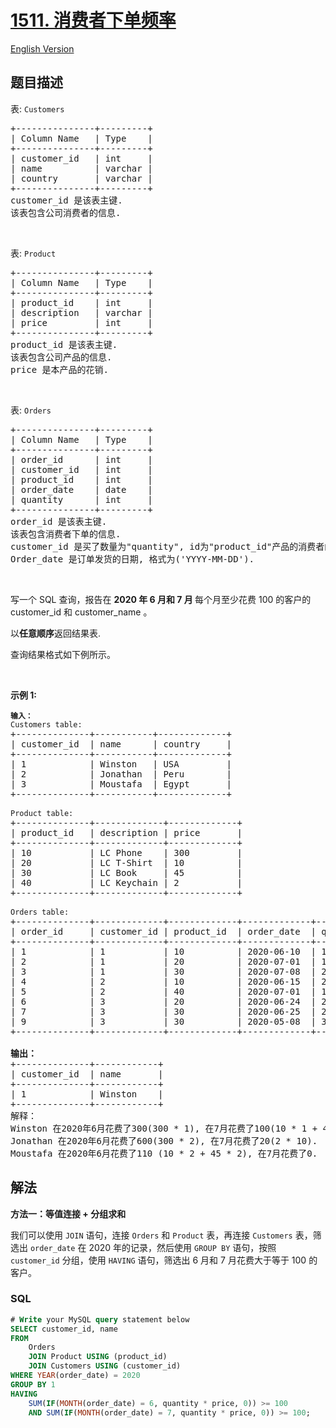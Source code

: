 # [1511. 消费者下单频率](https://leetcode.cn/problems/customer-order-frequency)

[English Version](/solution/1500-1599/1511.Customer%20Order%20Frequency/README_EN.md)

## 题目描述

<!-- 这里写题目描述 -->

<p>表: <code>Customers</code></p>

<pre>
+---------------+---------+
| Column Name   | Type    |
+---------------+---------+
| customer_id   | int     |
| name          | varchar |
| country       | varchar |
+---------------+---------+
customer_id 是该表主键.
该表包含公司消费者的信息.
</pre>

<p>&nbsp;</p>

<p>表: <code>Product</code></p>

<pre>
+---------------+---------+
| Column Name   | Type    |
+---------------+---------+
| product_id    | int     |
| description   | varchar |
| price         | int     |
+---------------+---------+
product_id 是该表主键.
该表包含公司产品的信息.
price 是本产品的花销.</pre>

<p>&nbsp;</p>

<p>表: <code>Orders</code></p>

<pre>
+---------------+---------+
| Column Name   | Type    |
+---------------+---------+
| order_id      | int     |
| customer_id   | int     |
| product_id    | int     |
| order_date    | date    |
| quantity      | int     |
+---------------+---------+
order_id 是该表主键.
该表包含消费者下单的信息.
customer_id 是买了数量为"quantity", id为"product_id"产品的消费者的 id.
Order_date 是订单发货的日期, 格式为('YYYY-MM-DD').</pre>

<p>&nbsp;</p>

<p>写一个 SQL 查询，报告在&nbsp;<strong>2020 年 6 月和 7 月&nbsp;</strong>每个月至少花费 100 的客户的 customer_id 和 customer_name 。</p>

<p>以<strong>任意顺序</strong>返回结果表.</p>

<p>查询结果格式如下例所示。</p>

<p>&nbsp;</p>

<p><strong>示例 1:</strong></p>

<pre>
<code><strong>输入：</strong>
Customers table:</code>
+--------------+-----------+-------------+
| customer_id  | name &nbsp;    | country &nbsp; &nbsp; |
+--------------+-----------+-------------+
| 1    &nbsp;       | Winston  &nbsp;| USA        &nbsp;|
| 2          &nbsp; | Jonathan  | Peru       &nbsp;|
| 3          &nbsp; | Moustafa &nbsp;| Egypt      &nbsp;|
+--------------+-----------+-------------+

<code>Product table:</code>
+--------------+-------------+-------------+
| product_id   | description | price   &nbsp; &nbsp; |
+--------------+-------------+-------------+
| 10   &nbsp;       | LC Phone &nbsp;  | 300        &nbsp;|
| 20         &nbsp; | LC T-Shirt  | 10         &nbsp;|
| 30         &nbsp; | LC Book    &nbsp;| 45         &nbsp;|
| 40           | LC Keychain&nbsp;| 2         &nbsp; |
+--------------+-------------+-------------+

<code>Orders table:</code>
+--------------+-------------+-------------+-------------+-----------+
| order_id     | customer_id | product_id  | order_date  | quantity  |
+--------------+-------------+-------------+-------------+-----------+
| 1    &nbsp;       | 1        &nbsp;  | 10         &nbsp;| 2020-06-10  | 1         |
| 2          &nbsp; | 1           | 20         &nbsp;| 2020-07-01  | 1         |
| 3          &nbsp; | 1           | 30         &nbsp;| 2020-07-08  | 2         |
| 4    &nbsp;       | 2        &nbsp;  | 10         &nbsp;| 2020-06-15  | 2         |
| 5          &nbsp; | 2           | 40         &nbsp;| 2020-07-01  | 10        |
| 6          &nbsp; | 3           | 20         &nbsp;| 2020-06-24  | 2         |
| 7    &nbsp;       | 3        &nbsp;  | 30         &nbsp;| 2020-06-25  | 2         |
| 9          &nbsp; | 3           | 30         &nbsp;| 2020-05-08  | 3         |
+--------------+-------------+-------------+-------------+-----------+

<strong>输出：</strong>
+--------------+------------+
| customer_id  | name       |  
+--------------+------------+
| 1            | Winston    |
+--------------+------------+ 
解释：
Winston 在2020年6月花费了300(300 * 1), 在7月花费了100(10 * 1 + 45 * 2).
Jonathan 在2020年6月花费了600(300 * 2), 在7月花费了20(2 * 10).
Moustafa 在2020年6月花费了110 (10 * 2 + 45 * 2), 在7月花费了0.</pre>

## 解法

<!-- 这里可写通用的实现逻辑 -->

**方法一：等值连接 + 分组求和**

我们可以使用 `JOIN` 语句，连接 `Orders` 和 `Product` 表，再连接 `Customers` 表，筛选出 `order_date` 在 $2020$ 年的记录，然后使用 `GROUP BY` 语句，按照 `customer_id` 分组，使用 `HAVING` 语句，筛选出 $6$ 月和 $7$ 月花费大于等于 $100$ 的客户。

<!-- tabs:start -->

### **SQL**

```sql
# Write your MySQL query statement below
SELECT customer_id, name
FROM
    Orders
    JOIN Product USING (product_id)
    JOIN Customers USING (customer_id)
WHERE YEAR(order_date) = 2020
GROUP BY 1
HAVING
    SUM(IF(MONTH(order_date) = 6, quantity * price, 0)) >= 100
    AND SUM(IF(MONTH(order_date) = 7, quantity * price, 0)) >= 100;
```

<!-- tabs:end -->
